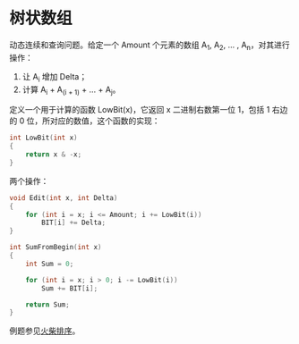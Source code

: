 # 树状数组

动态连续和查询问题。给定一个 Amount 个元素的数组 A<sub>1</sub>, A<sub>2</sub>, ... , A<sub>n</sub>，对其进行操作：

1. 让 A<sub>i</sub> 增加 Delta；
2. 计算 A<sub>i</sub> + A<sub>(i + 1)</sub> + ... + A<sub>j</sub>。

定义一个用于计算的函数 LowBit(x)，它返回 x 二进制右数第一位 1，包括 1 右边的 0 位，所对应的数值，这个函数的实现：

```c++
int LowBit(int x)
{
	return x & -x;
}
```

两个操作：

```c++
void Edit(int x, int Delta)
{
	for (int i = x; i <= Amount; i += LowBit(i))
		BIT[i] += Delta;
}

int SumFromBegin(int x)
{
	int Sum = 0;

	for (int i = x; i > 0; i -= LowBit(i))
		Sum += BIT[i];

	return Sum;
}
```

例题参见[火柴排序](https://github.com/bufhdy/tot-problem/blob/master/NOIP-2013/day-1/match.md#match)。

